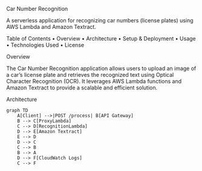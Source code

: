 Car Number Recognition

A serverless application for recognizing car numbers (license plates) using AWS Lambda and Amazon Textract.

Table of Contents
	•	Overview
	•	Architecture
	•	Setup & Deployment
	•	Usage
	•	Technologies Used
	•	License

Overview

The Car Number Recognition application allows users to upload an image of a car’s license plate and retrieves the recognized text using Optical Character Recognition (OCR). It leverages AWS Lambda functions and Amazon Textract to provide a scalable and efficient solution.

Architecture
```mermaid
graph TD
    A[Client] -->|POST /process| B[API Gateway]
    B --> C[ProxyLambda]
    C --> D[RecognitionLambda]
    D --> E[Amazon Textract]
    E --> D
    D --> C
    C --> B
    B --> A
    D --> F[CloudWatch Logs]
    C --> F
```